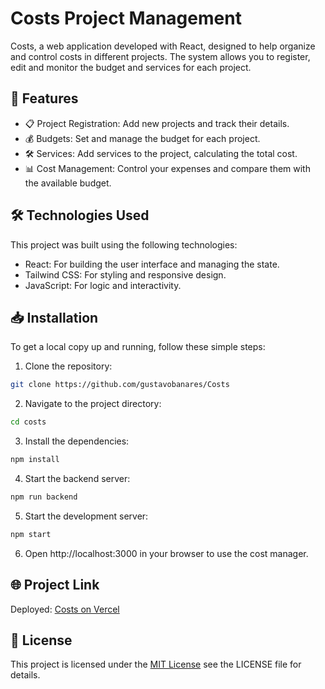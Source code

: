 # Costs Project Management

Costs, a web application developed with React, designed to help organize and control costs in different projects. The system allows you to register, edit and monitor the budget and services for each project.

## 🚀 Features

- 📋 Project Registration: Add new projects and track their details.
- 💰 Budgets: Set and manage the budget for each project.
- 🛠️ Services: Add services to the project, calculating the total cost.
- 📊 Cost Management: Control your expenses and compare them with the available budget.
  
## 🛠️ Technologies Used

This project was built using the following technologies:

- React: For building the user interface and managing the state.
- Tailwind CSS: For styling and responsive design.
- JavaScript: For logic and interactivity.
  
## 📥 Installation

To get a local copy up and running, follow these simple steps:

1. Clone the repository:
  ```bash
  git clone https://github.com/gustavobanares/Costs
```
2. Navigate to the project directory:
```bash
cd costs
```
3. Install the dependencies:
```bash
npm install
```
4. Start the backend server:
```bash
npm run backend
```
5. Start the development server:
```bash
npm start
```
6. Open http://localhost:3000 in your browser to use the cost manager.

## 🌐 Project Link

Deployed: [Costs on Vercel](https://costs-pink-ten.vercel.app/)

## 📄 License

This project is licensed under the [MIT License](https://choosealicense.com/licenses/mit/) see the LICENSE file for details.
